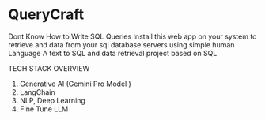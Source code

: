 # QueryCraft 
Dont Know How to Write SQL Queries Install this web app on your system to retrieve and data from your sql database servers using simple human Language
A text to SQL and data retrieval project based on SQL 

TECH STACK OVERVIEW 
1. Generative AI (Gemini Pro Model )
2. LangChain
3. NLP, Deep Learning
4. Fine Tune LLM 
